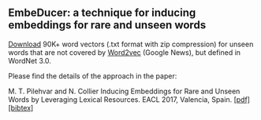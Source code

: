 ## EmbeDucer: a technique for inducing embeddings for rare and unseen words

[Download](http://www.pilevar.com/taher/resources/embeducer-wn30-w2vgn-vecs.txt.zip) 90K+ word vectors (.txt format with zip compression) for unseen words that are not covered by [Word2vec](https://code.google.com/archive/p/word2vec/) (Google News), but defined in WordNet 3.0.


Please find the details of the approach in the paper:

M. T. Pilehvar and N. Collier
Inducing Embeddings for Rare and Unseen Words by Leveraging Lexical Resources.
EACL 2017, Valencia, Spain. [[pdf]](http://aclweb.org/anthology/E/E17/E17-2062.bib) 
[[bibtex]](http://aclweb.org/anthology/E/E17/E17-2062.bib) 
